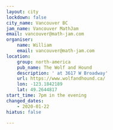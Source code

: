 ```yaml
---
layout: city
lockdown: false
city_name: Vancouver BC
jam_name: Vancouver MathJam
email: vancouver@math-jam.com
organiser:
    name: William
    email: vancouver@math-jam.com
location:
    group: north-america
    pub_name: The Wolf and Hound
    description: ' at 3617 W Broadway'
    url: https://www.wolfandhound.ca/
    lon: -123.1842189
    lat: 49.2644817
start_time: 7pm in the evening
changed_dates:
    - 2020-01-22
hiatus: false

---
```


